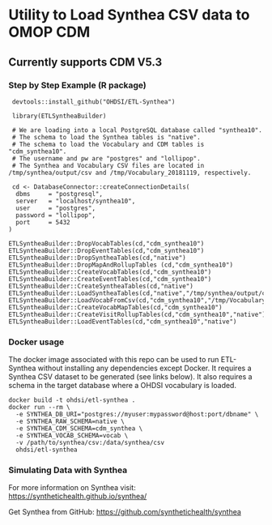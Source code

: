 # Utility to Load Synthea CSV data to OMOP CDM
## Currently supports CDM V5.3

### Step by Step Example (R package)

```
 devtools::install_github("OHDSI/ETL-Synthea")

 library(ETLSyntheaBuilder)

 # We are loading into a local PostgreSQL database called "synthea10".  
 # The schema to load the Synthea tables is "native".
 # The schema to load the Vocabulary and CDM tables is "cdm_synthea10".  
 # The username and pw are "postgres" and "lollipop".
 # The Synthea and Vocabulary CSV files are located in /tmp/synthea/output/csv and /tmp/Vocabulary_20181119, respectively.
 
 cd <- DatabaseConnector::createConnectionDetails(
  dbms     = "postgresql", 
  server   = "localhost/synthea10", 
  user     = "postgres", 
  password = "lollipop", 
  port     = 5432
)

ETLSyntheaBuilder::DropVocabTables(cd,"cdm_synthea10")
ETLSyntheaBuilder::DropEventTables(cd,"cdm_synthea10")
ETLSyntheaBuilder::DropSyntheaTables(cd,"native")
ETLSyntheaBuilder::DropMapAndRollupTables (cd,"cdm_synthea10")
ETLSyntheaBuilder::CreateVocabTables(cd,"cdm_synthea10")
ETLSyntheaBuilder::CreateEventTables(cd,"cdm_synthea10")
ETLSyntheaBuilder::CreateSyntheaTables(cd,"native")
ETLSyntheaBuilder::LoadSyntheaTables(cd,"native","/tmp/synthea/output/csv")
ETLSyntheaBuilder::LoadVocabFromCsv(cd,"cdm_synthea10","/tmp/Vocabulary_20181119")
ETLSyntheaBuilder::CreateVocabMapTables(cd,"cdm_synthea10")
ETLSyntheaBuilder::CreateVisitRollupTables(cd,"cdm_synthea10","native")
ETLSyntheaBuilder::LoadEventTables(cd,"cdm_synthea10","native")
```

### Docker usage

The docker image associated with this repo can be used to run ETL-Synthea without installing any dependencies except Docker. It requires a Synthea CSV dataset to be generated (see links below). It also requires a schema in the target database where a OHDSI vocabulary is loaded.

```
docker build -t ohdsi/etl-synthea .
docker run --rm \
  -e SYNTHEA_DB_URI="postgres://myuser:mypassword@host:port/dbname" \
  -e SYNTHEA_RAW_SCHEMA=native \
  -e SYNTHEA_CDM_SCHEMA=cdm_synthea \
  -e SYNTHEA_VOCAB_SCHEMA=vocab \
  -v /path/to/synthea/csv:/data/synthea/csv
  ohdsi/etl-synthea
```

### Simulating Data with Synthea

For more information on Synthea visit:
https://synthetichealth.github.io/synthea/

Get Synthea from GitHub:
https://github.com/synthetichealth/synthea

